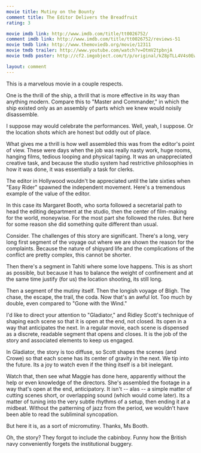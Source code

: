 ```yaml
---
movie title: Mutiny on the Bounty
comment title: The Editor Delivers the Breadfruit
rating: 3

movie imdb link: http://www.imdb.com/title/tt0026752/
comment imdb link: http://www.imdb.com/title/tt0026752/reviews-51
movie tmdb link: http://www.themoviedb.org/movie/12311
movie tmdb trailer: http://www.youtube.com/watch?v=OtmV2tpbnjA
movie tmdb poster: http://cf2.imgobject.com/t/p/original/kZ8pTLL4V4s0EwE2oTyOA1fGTje.jpg

layout: comment
---
```


This is a marvelous movie in a couple respects.

One is the thrill of the ship, a thrill that is more effective in its way than anything modern. Compare this to "Master and Commander," in which the ship existed only as an assembly of parts which we knew would noisily disassemble.

I suppose may would celebrate the performances. Well, yeah, I suppose. Or the location shots which are honest but oddly out of place.

What gives me a thrill is how well assembled this was from the editor's point of view. These were days when the job was really nasty work, huge rooms, hanging films, tedious looping and physical taping. It was an unappreciated creative task, and because the studio system had restrictive philosophies in how it was done, it was essentially a task for clerks.

The editor in Hollywood wouldn't be appreciated until the late sixties when "Easy Rider" spawned the independent movement. Here's a tremendous example of the value of the editor.

In this case its Margaret Booth, who sorta followed a secretarial path to head the editing department at the studio, then the center of film-making for the world, moneywise. For the most part she followed the rules. But here for some reason she did something quite different than usual.

Consider. The challenges of this story are significant. There's a long, very long first segment of the voyage out where we are shown the reason for the complaints. Because the nature of shipyard life and the complications of the conflict are pretty complex, this cannot be shorter.

Then there's a segment in Tahiti where some love happens. This is as short as possible, but because it has to balance the weight of confinement and at the same time justify (for us) the location shooting, its still long.

Then a segment of the mutiny itself. Then the longish voyage of Bligh. The chase, the escape, the trail, the coda. Now that's an awful lot. Too much by double, even compared to "Gone with the Wind."

I'd like to direct your attention to "Gladiator," and Ridley Scott's technique of shaping each scene so that it is open at the end, not closed. Its open in a way that anticipates the next. In a regular movie, each scene is dispensed as a discrete, readable segment that opens and closes. It is the job of the story and associated elements to keep us engaged. 

In Gladiator, the story is too diffuse, so Scott shapes the scenes (and Crowe) so that each scene has its center of gravity in the next. We tip into the future. Its a joy to watch even if the thing itself is a bit inelegant.

Watch that, then see what Maggie has done here, apparently without the help or even knowledge of the directors. She's assembled the footage in a way that's open at the end, anticipatory. It isn't -- alas -- a simple matter of cutting scenes short, or overlapping sound (which would come later). Its a matter of tuning into the very subtle rhythms of a setup, then ending it at a midbeat. Without the patterning of jazz from the period, we wouldn't have been able to read the subliminal syncopation.

But here it is, as a sort of micromutiny. Thanks, Ms Booth.

Oh, the story? They forgot to include the cabinboy. Funny how the British navy conveniently forgets the institutional buggery.